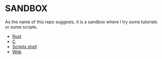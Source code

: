 # SANDBOX

As the name of this repo suggests, it is a sandbox where I try some tutorials or some scripts.

- [Rust](./rust)
- [C](./c)
- [Scripts shell](./scripts)
- [Web](./web)
